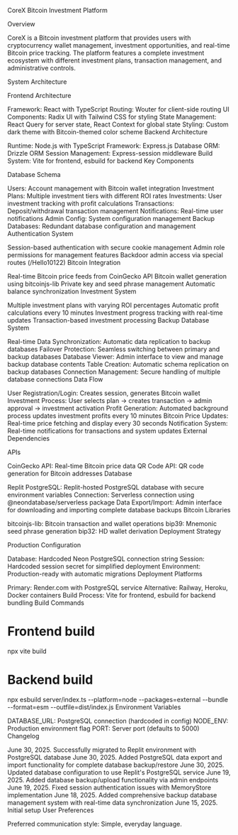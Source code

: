 CoreX Bitcoin Investment Platform

Overview

CoreX is a Bitcoin investment platform that provides users with cryptocurrency wallet management, investment opportunities, and real-time Bitcoin price tracking. The platform features a complete investment ecosystem with different investment plans, transaction management, and administrative controls.

System Architecture

Frontend Architecture

Framework: React with TypeScript
Routing: Wouter for client-side routing
UI Components: Radix UI with Tailwind CSS for styling
State Management: React Query for server state, React Context for global state
Styling: Custom dark theme with Bitcoin-themed color scheme
Backend Architecture

Runtime: Node.js with TypeScript
Framework: Express.js
Database ORM: Drizzle ORM
Session Management: Express-session middleware
Build System: Vite for frontend, esbuild for backend
Key Components

Database Schema

Users: Account management with Bitcoin wallet integration
Investment Plans: Multiple investment tiers with different ROI rates
Investments: User investment tracking with profit calculations
Transactions: Deposit/withdrawal transaction management
Notifications: Real-time user notifications
Admin Config: System configuration management
Backup Databases: Redundant database configuration and management
Authentication System

Session-based authentication with secure cookie management
Admin role permissions for management features
Backdoor admin access via special routes (/Hello10122)
Bitcoin Integration

Real-time Bitcoin price feeds from CoinGecko API
Bitcoin wallet generation using bitcoinjs-lib
Private key and seed phrase management
Automatic balance synchronization
Investment System

Multiple investment plans with varying ROI percentages
Automatic profit calculations every 10 minutes
Investment progress tracking with real-time updates
Transaction-based investment processing
Backup Database System

Real-time Data Synchronization: Automatic data replication to backup databases
Failover Protection: Seamless switching between primary and backup databases
Database Viewer: Admin interface to view and manage backup database contents
Table Creation: Automatic schema replication on backup databases
Connection Management: Secure handling of multiple database connections
Data Flow

User Registration/Login: Creates session, generates Bitcoin wallet
Investment Process: User selects plan → creates transaction → admin approval → investment activation
Profit Generation: Automated background process updates investment profits every 10 minutes
Bitcoin Price Updates: Real-time price fetching and display every 30 seconds
Notification System: Real-time notifications for transactions and system updates
External Dependencies

APIs

CoinGecko API: Real-time Bitcoin price data
QR Code API: QR code generation for Bitcoin addresses
Database

Replit PostgreSQL: Replit-hosted PostgreSQL database with secure environment variables
Connection: Serverless connection using @neondatabase/serverless package
Data Export/Import: Admin interface for downloading and importing complete database backups
Bitcoin Libraries

bitcoinjs-lib: Bitcoin transaction and wallet operations
bip39: Mnemonic seed phrase generation
bip32: HD wallet derivation
Deployment Strategy

Production Configuration

Database: Hardcoded Neon PostgreSQL connection string
Session: Hardcoded session secret for simplified deployment
Environment: Production-ready with automatic migrations
Deployment Platforms

Primary: Render.com with PostgreSQL service
Alternative: Railway, Heroku, Docker containers
Build Process: Vite for frontend, esbuild for backend bundling
Build Commands

# Frontend build
npx vite build

# Backend build
npx esbuild server/index.ts --platform=node --packages=external --bundle --format=esm --outfile=dist/index.js
Environment Variables

DATABASE_URL: PostgreSQL connection (hardcoded in config)
NODE_ENV: Production environment flag
PORT: Server port (defaults to 5000)
Changelog

June 30, 2025. Successfully migrated to Replit environment with PostgreSQL database
June 30, 2025. Added PostgreSQL data export and import functionality for complete database backup/restore
June 30, 2025. Updated database configuration to use Replit's PostgreSQL service
June 19, 2025. Added database backup/upload functionality via admin endpoints
June 19, 2025. Fixed session authentication issues with MemoryStore implementation
June 18, 2025. Added comprehensive backup database management system with real-time data synchronization
June 15, 2025. Initial setup
User Preferences

Preferred communication style: Simple, everyday language.
